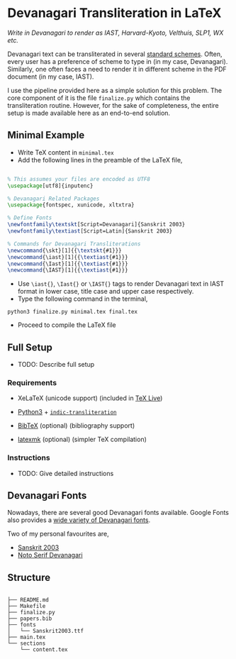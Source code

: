 # Devanagari Transliteration in LaTeX

*Write in Devanagari to render as IAST, Harvard-Kyoto, Velthuis, SLP1, WX etc.*

Devanagari text can be transliterated in several [standard schemes](https://en.wikipedia.org/wiki/Devanagari_transliteration). Often, every user has a preference of scheme to type in (in my case, Devanagari). Similarly, one often faces a need to render it in different scheme in the PDF document (in my case, IAST).

I use the pipeline provided here as a simple solution for this problem.
The core component of it is the file `finalize.py` which contains the transliteration routine. However, for the sake of completeness, the entire setup is
made available here as an end-to-end solution.

## Minimal Example

* Write TeX content in `minimal.tex`
* Add the following lines in the preamble of the LaTeX file,
```latex

% This assumes your files are encoded as UTF8
\usepackage[utf8]{inputenc}

% Devanagari Related Packages
\usepackage{fontspec, xunicode, xltxtra}

% Define Fonts
\newfontfamily\textskt[Script=Devanagari]{Sanskrit 2003}
\newfontfamily\textiast[Script=Latin]{Sanskrit 2003}

% Commands for Devanagari Transliterations
\newcommand{\skt}[1]{{\textskt{#1}}}
\newcommand{\iast}[1]{{\textiast{#1}}}
\newcommand{\Iast}[1]{{\textiast{#1}}}
\newcommand{\IAST}[1]{{\textiast{#1}}}
```

* Use `\iast{}`, `\Iast{}` or `\IAST{}` tags to render Devanagari text in IAST format in lower case, title case and upper case respectively.
* Type the following command in the terminal,
```console
python3 finalize.py minimal.tex final.tex
```
* Proceed to compile the LaTeX file

## Full Setup

* TODO: Describe full setup

### Requirements

* XeLaTeX (unicode support) (included in [TeX Live](https://www.tug.org/texlive/))
* [Python3](https://www.python.org/downloads/) + [`indic-transliteration`](https://pypi.org/project/indic-transliteration/)

* [BibTeX](http://www.bibtex.org/) (optional) (bibliography support)
* [latexmk](https://mg.readthedocs.io/latexmk.html) (optional) (simpler TeX compilation)

### Instructions

* TODO: Give detailed instructions

## Devanagari Fonts

Nowadays, there are several good Devanagari fonts available. Google Fonts also provides a [wide variety of Devanagari fonts](https://fonts.google.com/?subset=devanagari).

Two of my personal favourites are,

* [Sanskrit 2003](https://omkarananda-ashram.org/Sanskrit/itranslator2003.htm#dls)
* [Noto Serif Devanagari](https://fonts.google.com/noto/specimen/Noto+Serif+Devanagari)

## Structure

```console

├── README.md
├── Makefile
├── finalize.py
├── papers.bib
├── fonts
│   └── Sanskrit2003.ttf
├── main.tex
└── sections
    └── content.tex
```